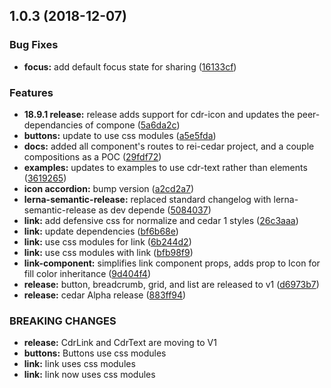<a name="1.0.3"></a>
## 1.0.3 (2018-12-07)


### Bug Fixes

* **focus:** add default focus state for sharing ([16133cf](https://github.com/rei/rei-cedar/commit/16133cf))


### Features

* **18.9.1 release:** release adds support for cdr-icon and updates the peer-dependancies of compone ([5a6da2c](https://github.com/rei/rei-cedar/commit/5a6da2c))
* **buttons:** update to use css modules ([a5e5fda](https://github.com/rei/rei-cedar/commit/a5e5fda))
* **docs:** added all component's routes to rei-cedar project, and a couple compositions as a POC ([29fdf72](https://github.com/rei/rei-cedar/commit/29fdf72))
* **examples:** updates to examples to use cdr-text rather than elements ([3619265](https://github.com/rei/rei-cedar/commit/3619265))
* **icon accordion:** bump version ([a2cd2a7](https://github.com/rei/rei-cedar/commit/a2cd2a7))
* **lerna-semantic-release:** replaced standard changelog with lerna-semantic-release as dev depende ([5084037](https://github.com/rei/rei-cedar/commit/5084037))
* **link:** add defensive css for normalize and cedar 1 styles ([26c3aaa](https://github.com/rei/rei-cedar/commit/26c3aaa))
* **link:** update dependencies ([bf6b68e](https://github.com/rei/rei-cedar/commit/bf6b68e))
* **link:** use css modules for link ([6b244d2](https://github.com/rei/rei-cedar/commit/6b244d2))
* **link:** use css modules with link ([bfb98f9](https://github.com/rei/rei-cedar/commit/bfb98f9))
* **link-component:** simplifies link component props, adds prop to Icon for fill color inheritance ([9d404f4](https://github.com/rei/rei-cedar/commit/9d404f4))
* **release:** button, breadcrumb, grid, and list are released to v1 ([d6973b7](https://github.com/rei/rei-cedar/commit/d6973b7))
* **release:** cedar Alpha release ([883ff94](https://github.com/rei/rei-cedar/commit/883ff94))


### BREAKING CHANGES

* **release:** CdrLink and CdrText are moving to V1
* **buttons:** Buttons use css modules
* **link:** link uses css modules
* **link:** link now uses css modules



